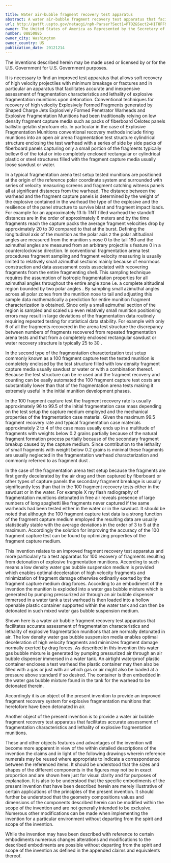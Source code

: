 ```yaml
---

title: Water air-bubble fragment recovery test apparatus
abstract: A water air-bubble fragment recovery test apparatus that facilitates accurate assessment of fragmentation characteristics and lethality that are normally detonated in air. An airtight, waterproof plastic container encloses a test warhead; the plastic container may then also be filled with a gas or just with air. The container is then embedded in a water-gas-bubble mixture found in a water tank, for the warhead to be detonated therein, and the fragments to then be later recovered.
url: http://patft.uspto.gov/netacgi/nph-Parser?Sect1=PTO2&Sect2=HITOFF&p=1&u=%2Fnetahtml%2FPTO%2Fsearch-adv.htm&r=1&f=G&l=50&d=PALL&S1=08850885&OS=08850885&RS=08850885
owner: The United States of America as Represented by the Secretary of the Army
number: 08850885
owner_city: Washington
owner_country: US
publication_date: 20121214
---
```

The inventions described herein may be made used or licensed by or for the U.S. Government for U.S. Government purposes.

It is necessary to find an improved test apparatus that allows soft recovery of high velocity projectiles with minimum breakage or fractures and in particular an apparatus that facilitates accurate and inexpensive assessment of fragmentation characteristics and lethality of explosive fragmentation munitions upon detonation. Conventional techniques for recovery of high velocity Explosively Formed Fragments generated by Shaped Charge Jets Explosively Formed Penetrator Warheads and Explosive Fragmentation Munitions had been traditionally relying on low density fragment capture media such as packs of fiberboard Celotex panels ballistic gelatin styrofoam etc. In particular in the case of Explosive Fragmentation Munitions conventional recovery methods include firing munitions into an open air arena fragmentation test structure cylindrical structure enclosing the test warhead with a series of side by side packs of fiberboard panels capturing only a small portion of the fragments typically bellow 6 of the total or into completely enclosed rectangular or cylindrical plastic or steel structures filled with the fragment capture media usually loose sawdust or water.

In a typical fragmentation arena test setup tested munitions are positioned at the origin of the reference polar coordinate system and surrounded with series of velocity measuring screens and fragment catching witness panels all at significant distances from the warhead. The distance between the warhead and the fragment capture panels is determined by the weight of the explosive contained in the warhead the type of the explosive and the resilience of the panel structure to survive blast and fragment impact loads. For example for an approximately 13 lb TNT filled warhead the standoff distances are in the order of approximately 6 meters and by the time fragments reach the capture packs the average fragment velocities drop by approximately 20 to 30 compared to that at the burst. Defining the longitudinal axis of the munition as the polar axis z the polar altitudinal angles are measured from the munition s nose 0 to the tail 180 and the azimuthal angles are measured from an arbitrary projectile s feature 0 in a counterclockwise direction. In conventional fragmentation arena test procedures fragment sampling and fragment velocity measuring is usually limited to relatively small azimuthal sections mainly because of enormous construction and data assessment costs associated with recovering fragments from the entire fragmenting shell. This sampling technique requires the assumption of isotropic fragmentation properties for all azimuthal angles throughout the entire angle zone i.e. a complete altitudinal region bounded by two polar angles . By sampling small azimuthal angles across all polar zones from the munition nose to tail and adjusting this sample data mathematically a prediction for entire munition fragment characterization is obtained. Since only a small azimuthal section of the region is sampled and scaled up even relatively small munition positioning errors may result in large deviations of the fragmentation data routinely requiring repeated testing for statistical data stability. For example with only 6 of all the fragments recovered in the arena test structure the discrepancy between numbers of fragments recovered from repeated fragmentation arena tests and that from a completely enclosed rectangular sawdust or water recovery structure is typically 25 to 30 .

In the second type of the fragmentation characterization test setup commonly known as a 100 fragment capture test the tested munition is completely enclosed by the test structure filled with low density fragment capture media usually sawdust or water or with a combination thereof. Because the test structure can be re used and the fragment recovery and counting can be easily automated the 100 fragment capture test costs are substantially lower than that of the fragmentation arena tests making it extremely useful in the initial munition development phases.

In the 100 fragment capture test the fragment recovery rate is usually approximately 96 to 99.5 of the initial fragmentation case mass depending on the test setup the capture medium employed and the mechanical properties of the fragmentation case material. Given the maximum 99.5 fragment recovery rate and typical fragmentation case materials approximately 2 to 4 of the case mass usually ends up in a multitude of fragments with weights below 0.2 grains partially because of the natural fragment formation process partially because of the secondary fragment breakup caused by the capture medium. Since contribution to the lethality of small fragments with weight below 0.2 grains is minimal these fragments are usually neglected in the fragmentation warhead characterization and commonly referred to as fragment dust .

In the case of the fragmentation arena test setup because the fragments are first gently decelerated by the air drag and then captured by fiberboard or other types of capture panels the secondary fragment breakage is usually significantly less than that in the 100 fragment recovery tests either in the sawdust or in the water. For example X ray flash radiography of fragmentation munitions detonated in free air reveals presence of large numbers of long spaghetti like fragments never captured if the same warheads had been tested either in the water or in the sawdust. It should be noted that although the 100 fragment capture test data is a strong function of the fragment capture medium employed the resulting data are usually statistically stable with the average deviations in the order of 3 to 5 at the maximum. Accordingly the solution for improving the accuracy of the 100 fragment capture test can be found by optimizing properties of the fragment capture medium.

This invention relates to an improved fragment recovery test apparatus and more particularly to a test apparatus for 100 recovery of fragments resulting from detonation of explosive fragmentation munitions. According to such means a low density water gas bubble suspension medium is provided which enables optimal deceleration of high velocity fragments and minimization of fragment damage otherwise ordinarily exerted by the fragment capture medium drag forces. According to an embodiment of the invention the munition is exploded into a water gas bubble mixture which is generated by pumping pressurized air through an air bubble dispenser immersed in a water tank a test warhead is then loaded into a hollow openable plastic container supported within the water tank and can then be detonated in such mixed water gas bubble suspension medium.

Shown here is a water air bubble fragment recovery test apparatus that facilitates accurate assessment of fragmentation characteristics and lethality of explosive fragmentation munitions that are normally detonated in air. The low density water gas bubble suspension media enables optimal deceleration of high velocity fragments and minimizes fragment damage normally exerted by drag forces. As described in this invention this water gas bubble mixture is generated by pumping pressurized air through an air bubble dispenser immersed in a water tank. An airtight waterproof plastic container encloses a test warhead the plastic container may then also be filled with a gas or just with air which gas or air might also be loaded at a pressure above standard if so desired. The container is then embedded in the water gas bubble mixture found in the tank for the warhead to be detonated therein.

Accordingly it is an object of the present invention to provide an improved fragment recovery system for explosive fragmentation munitions that heretofore have been detonated in air.

Another object of the present invention is to provide a water air bubble fragment recovery test apparatus that facilitates accurate assessment of fragmentation characteristics and lethality of explosive fragmentation munitions.

These and other objects features and advantages of the invention will become more apparent in view of the within detailed descriptions of the invention the claims and in light of the following drawings wherein reference numerals may be reused where appropriate to indicate a correspondence between the referenced items. It should be understood that the sizes and shapes of the different components in the figures may not be in exact proportion and are shown here just for visual clarity and for purposes of explanation. It is also to be understood that the specific embodiments of the present invention that have been described herein are merely illustrative of certain applications of the principles of the present invention. It should further be understood that the geometry compositions values and dimensions of the components described herein can be modified within the scope of the invention and are not generally intended to be exclusive. Numerous other modifications can be made when implementing the invention for a particular environment without departing from the spirit and scope of the invention.

While the invention may have been described with reference to certain embodiments numerous changes alterations and modifications to the described embodiments are possible without departing from the spirit and scope of the invention as defined in the appended claims and equivalents thereof.

